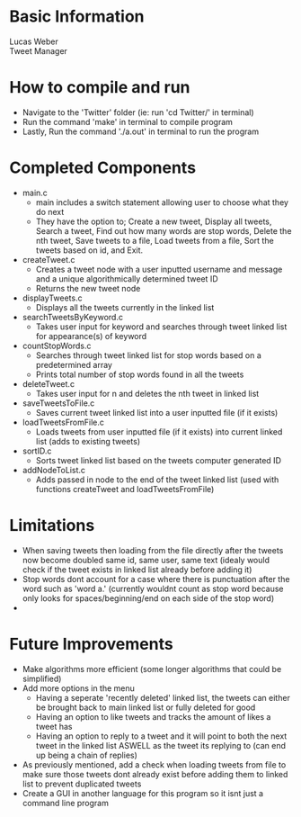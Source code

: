 # Basic Information
Lucas Weber  
Tweet Manager

# How to compile and run
- Navigate to the 'Twitter' folder (ie: run 'cd Twitter/' in terminal)
- Run the command 'make' in terminal to compile program
- Lastly, Run the command './a.out' in terminal to run the program

# Completed Components
- main.c
    - main includes a switch statement allowing user to choose what they do next
    - They have the option to; Create a new tweet, Display all tweets, Search a tweet, Find out how many words are stop words, Delete the nth tweet, Save tweets to a file, Load tweets from a file, Sort the tweets based on id, and Exit.
- createTweet.c
    - Creates a tweet node with a user inputted username and message and a unique algorithmically determined tweet ID
    - Returns the new tweet node
- displayTweets.c
    - Displays all the tweets currently in the linked list
- searchTweetsByKeyword.c
    - Takes user input for keyword and searches through tweet linked list for appearance(s) of keyword
- countStopWords.c
    - Searches through tweet linked list for stop words based on a predetermined array
    - Prints total number of stop words found in all the tweets
- deleteTweet.c
    - Takes user input for n and deletes the nth tweet in linked list
- saveTweetsToFile.c
    - Saves current tweet linked list into a user inputted file (if it exists)
- loadTweetsFromFile.c
    - Loads tweets from user inputted file (if it exists) into current linked list (adds to existing tweets)
- sortID.c
    - Sorts tweet linked list based on the tweets computer generated ID
- addNodeToList.c
    - Adds passed in node to the end of the tweet linked list (used with functions createTweet and loadTweetsFromFile)

# Limitations
- When saving tweets then loading from the file directly after the tweets now become doubled same id, same user, same text (idealy would check if the tweet exists in linked list already before adding it)
- Stop words dont account for a case where there is punctuation after the word such as 'word a.' (currently wouldnt count as stop word because only looks for spaces/beginning/end on each side of the stop word)
- 

# Future Improvements
- Make algorithms more efficient (some longer algorithms that could be simplified)
- Add more options in the menu
    - Having a seperate 'recently deleted' linked list, the tweets can either be brought back to main linked list or fully deleted for good
    - Having an option to like tweets and tracks the amount of likes a tweet has
    - Having an option to reply to a tweet and it will point to both the next tweet in the linked list ASWELL as the tweet its replying to (can end up being a chain of replies)
- As previously mentioned, add a check when loading tweets from file to make sure those tweets dont already exist before adding them to linked list to prevent duplicated tweets
- Create a GUI in another language for this program so it isnt just a command line program